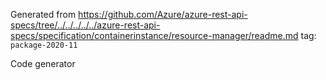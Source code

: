 Generated from https://github.com/Azure/azure-rest-api-specs/tree/../../../../../azure-rest-api-specs/specification/containerinstance/resource-manager/readme.md tag: `package-2020-11`

Code generator 


